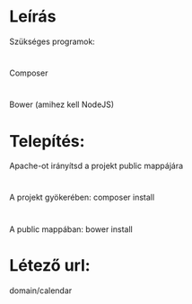 # Leírás #

Szükséges programok:
# #
Composer
# #
Bower (amihez kell NodeJS)
# #
# Telepítés: #
Apache-ot irányítsd a projekt public mappájára
# #
A projekt gyökerében: composer install
# #
A public mappában: bower install
# #
# Létező url: #
domain/calendar